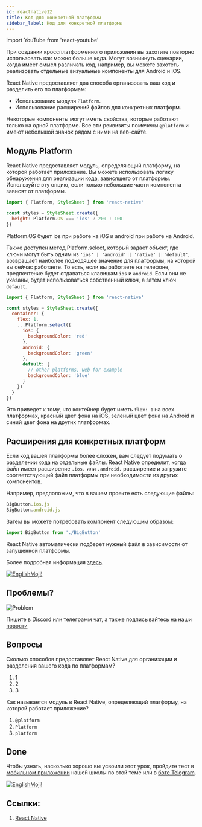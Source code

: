 ```yaml
---
id: reactnative12
title: Код для конкретной платформы
sidebar_label: Код для конкретной платформы
---
```


import YouTube from 'react-youtube'

При создании кроссплатформенного приложения вы захотите повторно использовать как можно больше кода. Могут возникнуть сценарии, когда имеет смысл различать код, например, вы можете захотеть реализовать отдельные визуальные компоненты для Android и iOS.

React Native предоставляет два способа организовать ваш код и разделить его по платформам:

- Использование модуля `Platform`.
- Использование расширений файлов для конкретных платформ.

Некоторые компоненты могут иметь свойства, которые работают только на одной платформе. Все эти реквизиты помечены `@platform` и имеют небольшой значок рядом с ними на веб-сайте.

## Модуль Platform

React Native предоставляет модуль, определяющий платформу, на которой работает приложение. Вы можете использовать логику обнаружения для реализации кода, зависящего от платформы. Используйте эту опцию, если только небольшие части компонента зависят от платформы.

```jsx
import { Platform, StyleSheet } from 'react-native'

const styles = StyleSheet.create({
  height: Platform.OS === 'ios' ? 200 : 100
})
```

Platform.OS будет ios при работе на iOS и android при работе на Android.

Также доступен метод Platform.select, который задает объект, где ключи могут быть одним из `'ios' | 'android' | 'native' | 'default'`, возвращает наиболее подходящее значение для платформы, на которой вы сейчас работаете. То есть, если вы работаете на телефоне, предпочтение будет отдаваться клавишам `ios` и `android`. Если они не указаны, будет использоваться собственный ключ, а затем ключ `default`.

```jsx
import { Platform, StyleSheet } from 'react-native'

const styles = StyleSheet.create({
  container: {
    flex: 1,
    ...Platform.select({
      ios: {
        backgroundColor: 'red'
      },
      android: {
        backgroundColor: 'green'
      },
      default: {
        // other platforms, web for example
        backgroundColor: 'blue'
      }
    })
  }
})
```

Это приведет к тому, что контейнер будет иметь `flex: 1` на всех платформах, красный цвет фона на iOS, зеленый цвет фона на Android и синий цвет фона на других платформах.

## Расширения для конкретных платформ

Если код вашей платформы более сложен, вам следует подумать о разделении кода на отдельные файлы. React Native определит, когда файл имеет расширение `.ios.` или `.android.` расширение и загрузите соответствующий файл платформы при необходимости из других компонентов.

Например, предположим, что в вашем проекте есть следующие файлы:

```jsx
BigButton.ios.js
BigButton.android.js
```

Затем вы можете потребовать компонент следующим образом:

```jsx
import BigButton from './BigButton'
```

React Native автоматически подберет нужный файл в зависимости от запущенной платформы.

Более подробная информация [здесь](https://reactnative.dev/docs/platform-specific-code).

[![EnglishMoji!](/img/logo/NeuroCoder.png)](https://vk.com/neurocoder)

## Проблемы?

![Problem](https://media.giphy.com/media/xTiTnGeUsWOEwsGoG4/giphy.gif)

Пишите в [Discord](https://discord.gg/6GDAfXn) или телеграмм [чат](https://t.me/jscampapp), а также подписывайтесь на наши [новости](https://t.me/javascriptapp)

<!-- ![JavaScript Camp](/img/bandlink.png) -->

## Вопросы

Сколько способов предоставляет React Native для организации и разделения вашего кода по платформам?

1. 1
2. 2
3. 3

Как называется модуль в React Native, определяющий платформу, на которой работает приложение?

1. `@platform`
2. `Platform`
3. `platform`

## Done 

Чтобы узнать, насколько хорошо вы усвоили этот урок, пройдите тест в [мобильном приложении](http://onelink.to/njhc95) нашей школы по этой теме или в [боте Telegram](https://t.me/javascriptcamp_bot).

[![EnglishMoji!](/img/logo/NeuroCoder.png)](https://vk.com/neurocoder)

## Ссылки:

1. [React Native](https://reactnative.dev/docs/platform-specific-code)

